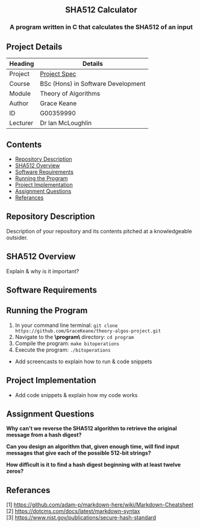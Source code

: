 <h2 align="center">
    SHA512 Calculator
</h3>

<h3 align="center">
    A program written in C that calculates the SHA512 of an input
</h4>

## Project Details
Heading  | Details
-------- | -------------------------------------
Project  | [Project Spec](https://github.com/ianmcloughlin/theory-algos-project)
Course   | BSc (Hons) in Software Development
Module   | Theory of Algorithms
Author   | Grace Keane 
ID       | G00359990
Lecturer | Dr Ian McLoughlin

## Contents
- [Repository Description](#repository-description)
- [SHA512 Overview](#sha512-overview)
- [Software Requirements](#software-requirements)
- [Running the Program](#running-the-program)
- [Project Implementation](#project-implementation)
- [Assignment Questions](#assignment-questions)
- [Referances](#referances)

## Repository Description 
Description of your repository and its contents pitched at a knowledgeable outsider.

## SHA512 Overview
Explain & why is it important?

## Software Requirements

## Running the Program
1. In your command line terminal: ```git clone https://github.com/GraceKeane/theory-algos-project.git```<br>
2. Navigate to the <b> \program\ </b> directory: ```cd program```<br>
3. Compile the program: ```make bitoperations```<br>
4. Execute the program: ```./bitoperations```<br>

- Add screencasts to explain how to run & code snippets

## Project Implementation
- Add code snippets & explain how my code works

## Assignment Questions 
<b>Why can't we reverse the SHA512 algorithm to retrieve the original message from a hash digest?</b><br>

<b>Can you design an algorithm that, given enough time, will find input messages that give each of the possible 512-bit strings?</b><br>

<b>How difficult is it to find a hash digest beginning with at least twelve zeros?</b><br>

## Referances
[1] https://github.com/adam-p/markdown-here/wiki/Markdown-Cheatsheet <br>
[2] https://dotcms.com/docs/latest/markdown-syntax <br>
[3] https://www.nist.gov/publications/secure-hash-standard <br>

